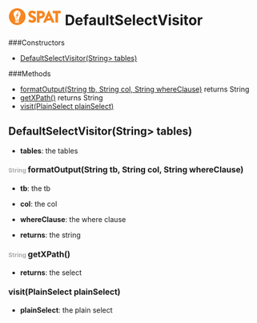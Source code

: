 ![SPAT](spat.jpg) DefaultSelectVisitor
=====



###Constructors
- [DefaultSelectVisitor(String> tables)](#2067321722)

###Methods
- [formatOutput(String tb, String col, String whereClause)](#847430940)  returns String
- [getXPath()](#-1748377016)  returns String
- [visit(PlainSelect plainSelect)](#1553618266) 


<a name="2067321722">DefaultSelectVisitor</a>(String> tables)
-----

- <b>tables</b>: 
        the tables


#### <span style="font-size:12px;color:#AAAAAA">String</span> <a style="font-size:16px;" name="847430940">formatOutput</a><span style="font-size:16px;">(String tb, String col, String whereClause)</span>
- <b>tb</b>: 
        the tb
- <b>col</b>: 
        the col
- <b>whereClause</b>: 
        the where clause

- <b>returns</b>: the string

#### <span style="font-size:12px;color:#AAAAAA">String</span> <a style="font-size:16px;" name="-1748377016">getXPath</a><span style="font-size:16px;">()</span>
- <b>returns</b>: the select

#### <a style="font-size:16px;" name="1553618266">visit</a><span style="font-size:16px;">(PlainSelect plainSelect)</span>
- <b>plainSelect</b>: 
        the plain select


